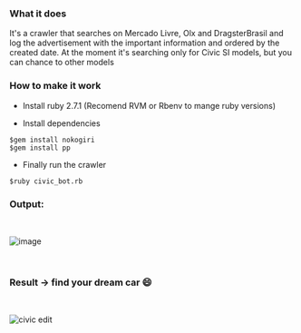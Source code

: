 ### What it does

It's a crawler that searches on Mercado Livre, Olx and DragsterBrasil and log the advertisement with the important information and ordered by the created date.
At the moment it's searching only for Civic SI models, but you can chance to other models

### How to make it work

- Install ruby 2.7.1 (Recomend RVM or Rbenv to mange ruby versions)

- Install dependencies 
```
$gem install nokogiri
$gem install pp
```
- Finally run the crawler
```
$ruby civic_bot.rb
```


### Output: 
<br>

![image](https://user-images.githubusercontent.com/22040894/104637999-5532da80-5684-11eb-95a9-e029a6201f29.png)


<br>


### Result -> find your dream car :smile:
<br>

![civic edit](https://user-images.githubusercontent.com/22040894/104637573-c3c36880-5683-11eb-8bac-e0ca06060f7c.png)
